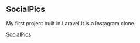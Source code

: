 <h2>SocialPics</h2>
<p>My first project built in Laravel.It is a Instagram clone</p>
<a href="http://socialpics.000webhostapp.com" target="_blank">SocialPics<a>
